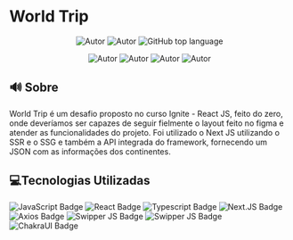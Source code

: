 # World Trip
<p align="center">
    <img alt="Autor" src="https://img.shields.io/badge/autor-Isaac%20Araujo-FFBA08"/>
    <img alt="Autor" src="https://img.shields.io/badge/Status-Finalizado-FFBA08"/>
    <img alt="GitHub top language" src="https://img.shields.io/github/languages/top/IsaacMaciel/worldTrip?color=2F74C0" />
   
</p>
<p align="center">
    <img alt="Autor" src="https://ik.imagekit.io/3k6vd9kl0ur/worldTripMain_siYzzIboMB.PNG"/>
    <img alt="Autor" src="https://ik.imagekit.io/3k6vd9kl0ur/worldTripCarrousell_eLma19sSRB.PNG"/>
      <img alt="Autor" src="https://ik.imagekit.io/3k6vd9kl0ur/Europe_nfarZsCg2.PNG"/>
      <img alt="Autor" src="https://ik.imagekit.io/3k6vd9kl0ur/City_100__eniPjvooP3.PNG"/>
   
</p>

## 🔊 Sobre
World Trip é um desafio proposto no curso Ignite - React JS, feito do zero, onde deveríamos ser capazes de seguir fielmente o layout feito no figma e atender as funcionalidades do projeto. Foi utilizado o Next JS utilizando o SSR e o SSG e também a API integrada do framework, fornecendo um JSON com as informações dos continentes.


## 💻Tecnologias Utilizadas

![JavaScript Badge](https://img.shields.io/badge/JavaScript-323330?logo=javascript)
![React Badge](https://img.shields.io/badge/React-323330?logo=react)
![Typescript Badge](https://img.shields.io/badge/Typescript-323330?logo=typescript)
![Next.JS Badge](https://img.shields.io/badge/Next.JS-323330?logo=Next-dot-js)
![Axios Badge](https://img.shields.io/badge/Axios-323330?logo=Next-dot-js)
![Swipper JS Badge](https://img.shields.io/badge/SwipperJS-323330?logo=Next-dot-js)
![Swipper JS Badge](https://img.shields.io/badge/SASS-323330?logo=SASS)
![ChakraUI Badge](https://img.shields.io/badge/ChakraUI-323330?logo=Chakra-UI)

